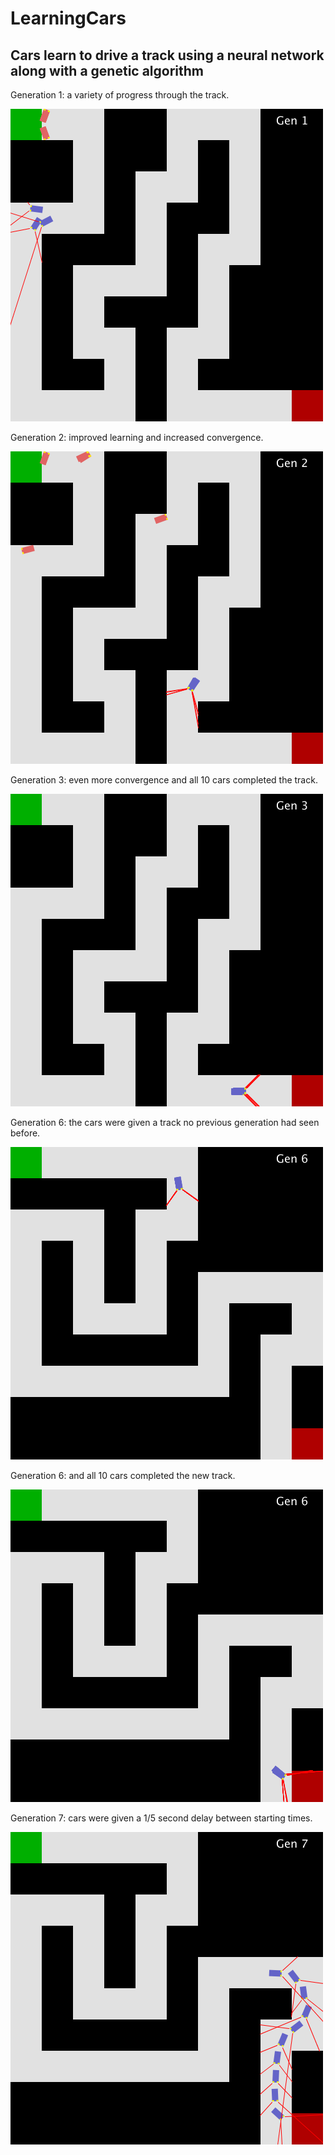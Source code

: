 # LearningCars
## Cars learn to drive a track using a neural network along with a genetic algorithm


Generation 1: a variety of progress through the track.

![Image of Gen1](https://github.com/chacook/LearningCars/blob/master/img/gen1.png)


Generation 2: improved learning and increased convergence.

![Image of Gen2](https://github.com/chacook/LearningCars/blob/master/img/gen2.png)


Generation 3: even more convergence and all 10 cars completed the track.

![Image of Gen3](https://github.com/chacook/LearningCars/blob/master/img/gen3.png)


Generation 6: the cars were given a track no previous generation had seen before.

![Image of Gen6](https://github.com/chacook/LearningCars/blob/master/img/gen6.png)


Generation 6: and all 10 cars completed the new track.

![Image of Gen6](https://github.com/chacook/LearningCars/blob/master/img/gen6-completed.png)


Generation 7: cars were given a 1/5 second delay between starting times.

![Image of Gen7](https://github.com/chacook/LearningCars/blob/master/img/gen7.png)
